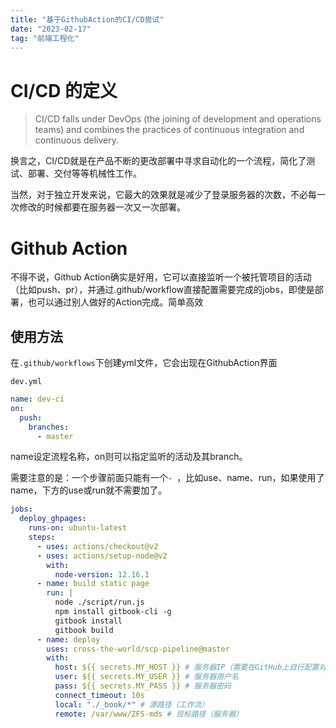 ```yaml
---
title: "基于GithubAction的CI/CD尝试"
date: "2023-02-17"
tag: "前端工程化"
---
```


# CI/CD 的定义

> CI/CD falls under DevOps (the joining of development and operations teams) and combines the practices of continuous integration and continuous delivery.

换言之，CI/CD就是在产品不断的更改部署中寻求自动化的一个流程，简化了测试、部署、交付等等机械性工作。

当然，对于独立开发来说，它最大的效果就是减少了登录服务器的次数，不必每一次修改的时候都要在服务器一次又一次部署。

# Github Action

不得不说，Github Action确实是好用，它可以直接监听一个被托管项目的活动（比如push、pr），并通过.github/workflow直接配置需要完成的jobs，即使是部署，也可以通过别人做好的Action完成。简单高效

## 使用方法

在`.github/workflows`下创建yml文件，它会出现在GithubAction界面

`dev.yml`
```yml
name: dev-ci
on:
  push:
    branches:
      - master
```
name设定流程名称，on则可以指定监听的活动及其branch。

需要注意的是：一个步骤前面只能有一个`- `，比如use、name、run，如果使用了name，下方的use或run就不需要加了。

```yml
jobs:
  deploy_ghpages:
    runs-on: ubuntu-latest
    steps:
      - uses: actions/checkout@v2
      - uses: actions/setup-node@v2
        with:
          node-version: 12.16.1
      - name: build static page
        run: |
          node ./script/run.js
          npm install gitbook-cli -g
          gitbook install
          gitbook build
      - name: deploy
        uses: cross-the-world/scp-pipeline@master
        with:
          host: ${{ secrets.MY_HOST }} # 服务器IP（需要在GitHub上自行配置对应的secret）
          user: ${{ secrets.MY_USER }} # 服务器用户名
          pass: ${{ secrets.MY_PASS }} # 服务器密码
          connect_timeout: 10s
          local: "./_book/*" # 源路径（工作流）
          remote: /var/www/ZFS-mds # 目标路径（服务器）
```